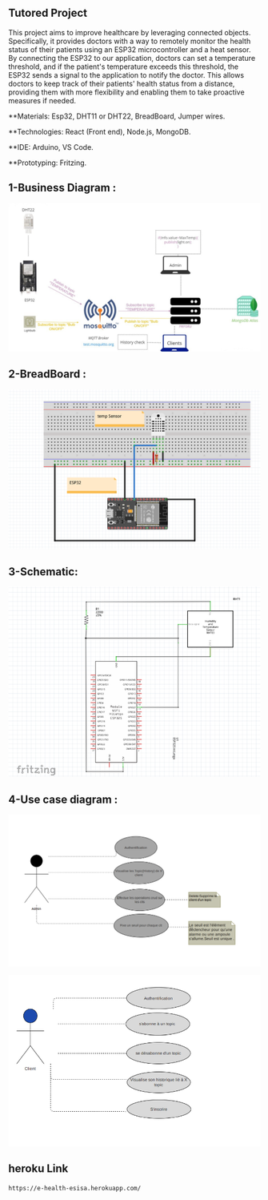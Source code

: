 ## Tutored Project
This project aims to improve healthcare by leveraging connected objects. Specifically, it provides doctors with a way to remotely monitor the health status of their patients using an ESP32 microcontroller and a heat sensor. By connecting the ESP32 to our application, doctors can set a temperature threshold, and if the patient's temperature exceeds this threshold, the ESP32 sends a signal to the application to notify the doctor. This allows doctors to keep track of their patients' health status from a distance, providing them with more flexibility and enabling them to take proactive measures if needed.


**Materials: Esp32, DHT11 or DHT22, BreadBoard, Jumper wires.

**Technologies: React (Front end), Node.js, MongoDB.

**IDE: Arduino, VS Code.

**Prototyping: Fritzing.


## 1-Business Diagram :

![](./Assets/1.png)


## 2-BreadBoard :

![](./Assets/2.png)

## 3-Schematic:

![](./Assets/3.png)

## 4-Use case diagram :

![](./Assets/admin.png)

![](./Assets/clt.png)
## heroku Link
```
https://e-health-esisa.herokuapp.com/
```
